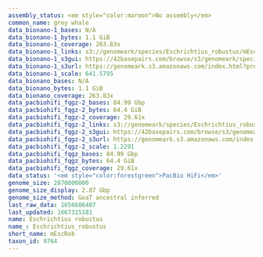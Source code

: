 ```yaml
---
assembly_status: <em style="color:maroon">No assembly</em>
common_name: grey whale
data_bionano-1_bases: N/A
data_bionano-1_bytes: 1.1 GiB
data_bionano-1_coverage: 263.83x
data_bionano-1_links: s3://genomeark/species/Eschrichtius_robustus/mEscRob1/genomic_data/bionano/<br>
data_bionano-1_s3gui: https://42basepairs.com/browse/s3/genomeark/species/Eschrichtius_robustus/mEscRob1/genomic_data/bionano/
data_bionano-1_s3url: https://genomeark.s3.amazonaws.com/index.html?prefix=species/Eschrichtius_robustus/mEscRob1/genomic_data/bionano/
data_bionano-1_scale: 641.5795
data_bionano_bases: N/A
data_bionano_bytes: 1.1 GiB
data_bionano_coverage: 263.83x
data_pacbiohifi_fqgz-2_bases: 84.99 Gbp
data_pacbiohifi_fqgz-2_bytes: 64.4 GiB
data_pacbiohifi_fqgz-2_coverage: 29.61x
data_pacbiohifi_fqgz-2_links: s3://genomeark/species/Eschrichtius_robustus/mEscRob2/genomic_data/pacbio_hifi/<br>
data_pacbiohifi_fqgz-2_s3gui: https://42basepairs.com/browse/s3/genomeark/species/Eschrichtius_robustus/mEscRob2/genomic_data/pacbio_hifi/
data_pacbiohifi_fqgz-2_s3url: https://genomeark.s3.amazonaws.com/index.html?prefix=species/Eschrichtius_robustus/mEscRob2/genomic_data/pacbio_hifi/
data_pacbiohifi_fqgz-2_scale: 1.2291
data_pacbiohifi_fqgz_bases: 84.99 Gbp
data_pacbiohifi_fqgz_bytes: 64.4 GiB
data_pacbiohifi_fqgz_coverage: 29.61x
data_status: '<em style="color:forestgreen">PacBio HiFi</em>'
genome_size: 2870000000
genome_size_display: 2.87 Gbp
genome_size_method: GoaT ancestral inferred
last_raw_data: 1656686407
last_updated: 1667315181
name: Eschrichtius robustus
name_: Eschrichtius_robustus
short_name: mEscRob
taxon_id: 9764
---
```

